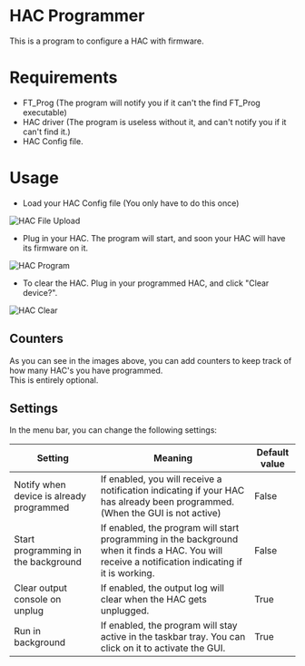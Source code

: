 # HAC Programmer
This is a program to configure a HAC with firmware.

# Requirements

- FT_Prog (The program will notify you if it can't the find FT_Prog executable)
- HAC driver (The program is useless without it, and can't notify you if it can't find it.)
- HAC Config file.

# Usage

- Load your HAC Config file (You only have to do this once)

![HAC File Upload](https://user-images.githubusercontent.com/44531907/184679815-d54e6003-9d40-4d9f-8a8f-e98e8a79c250.gif)

- Plug in your HAC. The program will start, and soon your HAC will have its firmware on it.

![HAC Program](https://user-images.githubusercontent.com/44531907/184824439-cd3b0f3a-be43-4705-b361-62239cada1cf.gif)

- To clear the HAC. Plug in your programmed HAC, and click "Clear device?".

![HAC Clear](https://user-images.githubusercontent.com/44531907/184829102-cb40021d-9d71-4cf8-81d5-de721aaa70cd.gif)

## Counters
As you can see in the images above, you can add counters to keep track of how many HAC's you have programmed. <br>
This is entirely optional.

## Settings
In the menu bar, you can change the following settings:

| Setting                                  | Meaning                                                                                                                                            | Default value |
|------------------------------------------|----------------------------------------------------------------------------------------------------------------------------------------------------|---------------|
| Notify when device is already programmed | If enabled, you will receive a notification indicating if your HAC has already been programmed. (When the GUI is not active)                       | False         |
| Start programming in the background      | If enabled, the program will start programming in the background when it finds a HAC. You will receive a notification indicating if it is working. | False         |
| Clear output console on unplug           | If enabled, the output log will clear when the HAC gets unplugged.                                                                                 | True          |
| Run in background                        | If enabled, the program will stay active in the taskbar tray. You can click on it to activate the GUI.                                             | True          |
